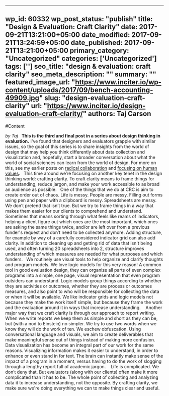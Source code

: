
---
wp_id: 60332
wp_post_status: "publish" 
title: "Design & Evaluation: Craft Clarity"
date: 2017-09-21T13:21:00+05:00
date_modified: 2017-09-21T13:24:59+05:00
date_published: 2017-09-21T13:21:00+05:00
primary_category: "Uncategorized"
categories: ['Uncategorized'] 
tags: ['']
seo_title: "design & evaluation: craft clarity"
seo_meta_description: ""
summary: ""
featured_image_url: "https://www.inciter.io/wp-content/uploads/2017/09/bench-accounting-49909.jpg"
slug: "design-evaluation-craft-clarity"
url: "https://www.inciter.io/design-evaluation-craft-clarity/"
authors: Taj Carson
---

#Content

_by Taj_
&nbsp;
__This is the third and final post in a series about design thinking in evaluation.__ I've found that designers and evaluators grapple with similar issues, so the goal of this series is to share insights from the world of design that may help you think differently about data collection and visualization and, hopefully, start a broader conversation about what the world of social sciences can learn from the world of design. For more on this, see my earlier posts on [radical collaboration](https://www.inciter.io/design-evaluation-radical-collaboration/) and [focusing on human values](https://www.inciter.io/focus-on-human-values/). 
&nbsp;
This time around we’re focusing on another key tenet in the design thinking world: crafting clarity. To craft clarity means to frame things for understanding, reduce jargon, and make your work accessible to as broad an audience as possible. 
&nbsp;
One of the things that we do at CRC is aim to create order out of chaos. Life is messy. People are messy. Filling out forms using pen and paper with a clipboard is messy. Spreadsheets are messy. We don’t pretend that isn’t true. But we try to frame things in a way that makes them easier for our clients to comprehend and understand. 
&nbsp;
Sometimes that means sorting through what feels like reams of indicators, helping a client figure out which ones are the most important, which ones are asking the same things twice, and/or are left over from a previous funder's request and don’t need to be collected anymore. Adding structure, for example by way of a carefully considered indicator grid can also add clarity. In addition to cleaning up and getting rid of data that isn't being used, and often turning 20 spreadsheets into 2, structure improves understanding of which measures are needed for what purposes and which funders.
&nbsp;
We routinely use visual tools to help organize and clarify thoughts and program models. We love logic models for this very reason! A common tool in good evaluation design, they can organize all parts of even complex programs into a simple, one page, visual representation that even program outsiders can understand. Logic models group things according to whether they are activities or outcomes, whether they are process or outcomes measures, and also point to who will be responsible for collecting the data or when it will be available. We like indicator grids and logic models not because they make the work itself simple, but because they frame the work and the evaluation around it in ways that increase understanding.&nbsp;
&nbsp;
Another major way that we craft clarity is through our approach to report writing. When we write reports we keep them as simple and short as they can be, but (with a nod to Einstein) no simpler. We try to use two words when we know they will do the work of ten. We eschew obfuscation. Using conversational language and visuals, we aim to create deliverables that make meaningful sense out of things instead of making more confusion. 
&nbsp;
Data visualization has become an integral part of our work for the same reasons. Visualizing information makes it easier to understand, in order to enhance or even stand in for text. The brain can instantly make sense of the impact of a program in a moment, versus having to do the work of slogging through a lengthy report full of academic jargon.&nbsp; 
&nbsp;
Life is complicated. We don’t deny that. But evaluators (along with our clients) often make it more complicated than it has to be. The whole point of collecting and analyzing data it to increase understanding, not the opposite. By crafting clarity, we make sure we're doing everything we can to make things clear and useful. 


